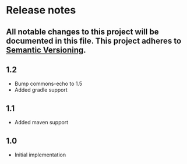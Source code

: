 # Release notes
All notable changes to this project will be documented in this file.
This project adheres to [Semantic Versioning](http://semver.org/).
---

## 1.2
- Bump commons-echo to 1.5
- Added gradle support

## 1.1
- Added maven support

## 1.0
- Initial implementation